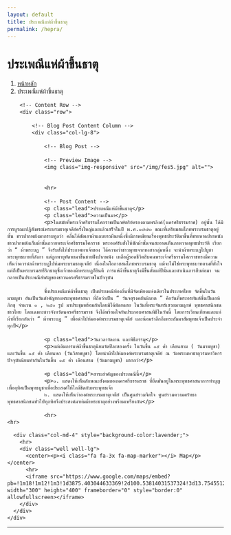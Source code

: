 ```yaml
---
layout: default
title: ประเพณีแห่ผ้าขึ้นธาตุ
permalink: /hepra/
---
```



<div class="container">
<!-- Page Heading/Breadcrumbs -->
  <div class="row">
            <div class="col-lg-12">
                <h1 class="page-header">ประเพณีแห่ผ้าขึ้นธาตุ
                </h1>
                <ol class="breadcrumb">
                    <li><a href="../index.html">หน้าหลัก</a>
                    </li>
                    <li class="active">ประเพณีแห่ผ้าขึ้นธาตุ</li>
                </ol>
            </div>
        </div>
        <!-- /.row -->

        <!-- Content Row -->
        <div class="row">

            <!-- Blog Post Content Column -->
            <div class="col-lg-8">

                <!-- Blog Post -->

                <!-- Preview Image -->
                <img class="img-responsive" src="/img/fes5.jpg" alt="">


                <hr>

                <!-- Post Content -->
                <p class="lead">ประเพณีแห่ผ้าขึ้นธาตุ</p>
                <p class="lead">ความเป็นมา</p>
                <p>ในสมัยที่พระเจ้าศรีธรรมโศกราชเป็นกษัตริย์ครองตามพรลิงค์(นครศรีธรรมราช) อยู่นั้น ได้มีการบูรณะปฏิสังขรณ์พระบรมธาตุเจดีย์ครั้งใหญ่และแล้วเสร็จในปี พ.ศ.๑๗๗๓ ขณะที่เตรียมสมโภชพระบรมธาตุอยู่นั้น ชาวปากพนังมากราบทูลว่า คลื่นได้ซัดเอาผ้าแถบยาวผืนหนึ่งซึ่งมีภาพเขียนเรื่องพุทธประวัติมาขึ้นที่ชายหาดปากพนัง ชาวปากพนังเก็บผ้านั้นถวายพระเจ้าศรีธรรมโศกราช พระองค์รับสั่งให้ซักผ้านั้นจนสะอาดเห็นภาพวาดพุทธประวัติ เรียกว่า “ ผ้าพระบฏ ” จึงรับสั่งให้ประกาศหาเจ้าของ ได้ความว่าชาวพุทธจากหงสากลุ่มหนึ่ง จะนำผ้าพระบฏไปบูชาพระพุทธบาทที่ลังกา แต่ถูกพายุพัดพามาขึ้นชายฝั่งปากพนัง เหลือผู้รอดชีวิตสิบคนพระเจ้าศรีธรรมโศกราชทรงมีความเห็นว่าควรนำผ้าพระบฏไปห่มพระบรมธาตุเจดีย์ เนื่องในโอกาสสมโภชพระบรมธาตุ แม้จะไม่ใช่พระพุทธบาทตามที่ตั้งใจ แต่ก็เป็นพระบรมสารีริกธาตุซึ่งเจ้าของผ้าพระบฏก็ยินดี การแห่ผ้าขึ้นธาตุจึงมีขึ้นตั้งแต่ปีนั้นและดำเนินการสืบต่อมา จนกลายเป็นประเพณีสำคัญของชาวนครศรีธรรมราชในปัจจุบัน

                ซึ่งประเพณีแห่ผ้าขึ้นธาตุ เป็นประเพณีท้องถิ่นที่มีจัดเพียงแห่งเดียวในประเทศไทย จัดขึ้นในวันมาฆบูชา อันเป็นวันสำคัญทางพระพุทธศาสนา ที่ถือว่าเป็น “ วันจตุรงคสันนิบาต ” คือวันที่พระอรหันต์ซึ่งเป็นเอหิภิกขุ จำนวน ๑ , ๒๕๐ รูป มาประชุมพร้อมกันโดยมิได้นัดหมาย ในวันที่พระจันทร์เสวยมาฆฤกษ์ พุทธศาสนิกชนชาวไทย โดยเฉพาะชาวจังหวัดนครศรีธรรมราช จึงได้พร้อมใจกันประกอบศาสนพิธีในวันนี้ โดยการเวียนเทียนและแห่ผ้าที่เรียกกันว่า “ ผ้าพระบฏ ” เพื่อนำไปห่มองค์พระบรมธาตุเจดีย์ และน้อมรำลึกถึงพระสัมมาสัมพุทธเจ้าเป็นประจำทุกปี</p>

                <p class="lead">วันเวลาจัดงาน และพิธีกรรมุ</p>
                <p>แต่เดิมการแห่ผ้าขึ้นธาตุนิยมจัดปีละสองครั้ง ในวันขึ้น ๑๕ ค่ำ เดือนสาม ( วันมาฆบูชา) และวันขึ้น ๑๕ ค่ำ เดือนหก (วันวิสาขบูชา) โดยนำผ้าไปห่มองค์พระบรมธาตุเจดีย์ ณ วัดพระมหาธาตุวรมหาวิหาร ปัจจุบันนิยมทำกันในวันขึ้น ๑๕ ค่ำ เดือนสาม (วันมาฆบูชา) มากกว่า</p>

                <p class="lead">สาระสำคัญของประเพณีนี้</p>
                <p>๑. แสดงให้เห็นลักษณะสังคมของนครศรีธรรมราช ที่ยึดมั่นอยู่ในพระพุทธศาสนาการทำบุญเพื่ออุทิศเป็นพุทธบูชาเพื่อประสงค์ให้ใกล้ชิดกับพระพุทธเจ้า
                ๒. แสดงให้เห็นว่าองค์พระบรมธาตุเจดีย์ เป็นศูนย์รวมจิตใจ ศูนย์รวมความศรัทธา พุทธศาสนิกชนทั่วไปทุกทิศจึงประสงค์มาห่มผ้าพระธาตุอย่างพร้อมเพรียงกัน</p>
                
                <hr>
    <hr>
  </div>

      <div class="col-md-4" style="background-color:lavender;">
        <hr>
        <div class="well well-lg">
          <center><p><i class="fa fa-3x fa-map-marker"></i> Map</p></center>
          <hr>
          <iframe src="https://www.google.com/maps/embed?pb=!1m18!1m12!1m3!1d3875.403044633369!2d100.53814031537324!3d13.754551200934262!2m3!1f0!2f0!3f0!3m2!1i1024!2i768!4f13.1!3m3!1m2!1s0x30e29ec87c886b23%3A0x60888f7499b63ca5!2sBaiyoke+Sky+Hotel!5e0!3m2!1sth!2sth!4v1453041487931" width="300" height="400" frameborder="0" style="border:0" allowfullscreen></iframe>
        </div>
      </div>
    </div>
  </div>
<!-- /.row -->
<hr>
